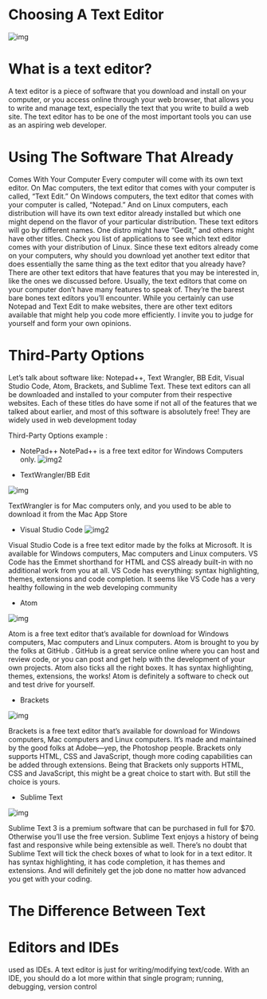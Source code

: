 # Choosing A Text Editor
 ![img](https://miro.medium.com/max/1838/1*ThXTyLdInGOu5X0IvqDmBg.jpeg)

 # What is a text editor?

 A text editor is a piece of software that you download and install on
your computer, or you access online through your web browser, that
allows you to write and manage text, especially the text that you write
to build a web site. The text editor has to be one of the most
important tools you can use as an aspiring web developer.

# Using The Software That Already
Comes With Your Computer
Every computer will come with its own text editor. On Mac
computers, the text editor that comes with your computer is called,
“Text Edit.” On Windows computers, the text editor that comes with
your computer is called, “Notepad.”
And on Linux computers, each distribution will have its own text
editor already installed but which one might depend on the flavor of
your particular distribution. These text editors will go by different
names. One distro might have “Gedit,” and others might have other
titles. Check you list of applications to see which text editor comes
with your distribution of Linux.
Since these text editors already come on your computers, why should
you download yet another text editor that does essentially the same
thing as the text editor that you already have? There are other text
editors that have features that you may be interested in, like the ones
we discussed before. Usually, the text editors that come on your
computer don’t have many features to speak of. They’re the barest
bare bones text editors you’ll encounter.
While you certainly can use Notepad and Text Edit to make websites,
there are other text editors available that might help you code more
efficiently. I invite you to judge for yourself and form your own
opinions.

# Third-Party Options



Let’s talk about software like:
Notepad++, Text Wrangler, BB Edit, Visual Studio Code, Atom,
Brackets, and Sublime Text. These text editors can all be downloaded
and installed to your computer from their respective websites. Each
of these titles do have some if not all of the features that we talked
about earlier, and most of this software is absolutely free! They are
widely used in web development today

Third-Party Options example : 
 - NotePad++ 
 NotePad++ is a free text editor for Windows Computers only.
![img2](https://i.pcmag.com/imagery/articles/01rBnPopClrTbcmGbFMDwIE-1.1597666892.fit_lim.jpg)

- TextWrangler/BB Edit

![img](http://mersennewiki.org/wp-content/uploads/TextWrangler.png)

TextWrangler is for Mac computers only, and you used to be able to
download it from the Mac App Store

- Visual Studio Code 
![img2](https://www.kiloord.com/upimages/upimages/5dfb66e302a0915767569621561145051_visualstudio4_story.jpg)

Visual Studio Code is a free text editor made by the folks at Microsoft.
It is available for Windows computers, Mac computers and Linux
computers. VS Code has the Emmet shorthand for HTML and CSS
already built-in with no additional work from you at all. VS Code has
everything: syntax highlighting, themes, extensions and code
completion. It seems like VS Code has a very healthy following in the
web developing community


- Atom 

![img](https://gfx4arab.com/wp-content/uploads/2020/07/atom-4.svg)

Atom is a free text editor that’s available for download for Windows
computers, Mac computers and Linux computers. Atom is brought to
you by the folks at GitHub . GitHub is a great service online where
you can host and review code, or you can post and get help with the
development of your own projects. Atom also ticks all the right boxes.
It has syntax highlighting, themes, extensions, the works! Atom is
definitely a software to check out and test drive for yourself.

- Brackets 

![img](https://i.pinimg.com/originals/85/dd/95/85dd954bd5ee73f720922bf125ddc986.jpg)

Brackets is a free text editor that’s available for download for
Windows computers, Mac computers and Linux computers. It’s made
and maintained by the good folks at Adobe—yep, the Photoshop
people. Brackets only supports HTML, CSS and JavaScript, though
more coding capabilities can be added through extensions. Being that
Brackets only supports HTML, CSS and JavaScript, this might be a
great choice to start with. But still the choice is yours.

- Sublime Text

![img](https://prosoftz.com/wp-content/uploads/2021/02/1611300634_sublime-text.png)

Sublime Text 3 is a premium software that can be purchased in full
for $70. Otherwise you’ll use the free version. Sublime Text enjoys a
history of being fast and responsive while being extensible as well.
There’s no doubt that Sublime Text will tick the check boxes of what
to look for in a text editor. It has syntax highlighting, it has code
completion, it has themes and extensions. And will definitely get the
job done no matter how advanced you get with your coding.





# The Difference Between Text
# Editors and IDEs

 used as IDEs. A text editor is just for writing/modifying text/code. With an IDE, you should do a lot more within that single program; running, debugging, version control
